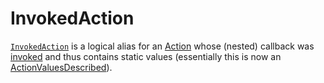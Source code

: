 # InvokedAction

[`InvokedAction`](https://pkg.go.dev/github.com/rsteube/carapace#InvokedAction) is a logical alias for an [Action](./action.md) whose (nested) callback was [invoked](https://pkg.go.dev/github.com/rsteube/carapace#Action.Invoke) and thus contains static values (essentially this is now an [ActionValuesDescribed](./action/actionValuesDescribed.md)).
